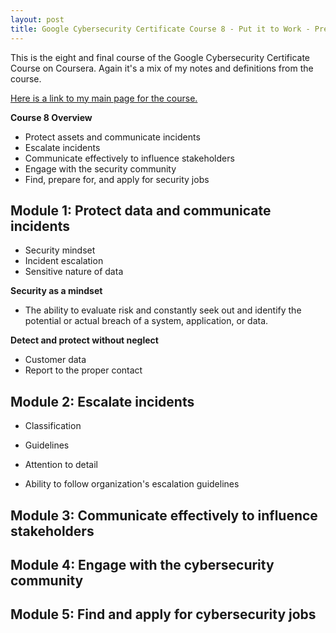 ```yaml
---
layout: post
title: Google Cybersecurity Certificate Course 8 - Put it to Work - Prepare for Cybersecurity Jobs
---
```

This is the eight and final course of the Google Cybersecurity Certificate Course on Coursera. Again it's a mix of my notes and definitions from the course.

[Here is a link to my main page for the course.](https://1dgk.github.io/2024/01/24/gcc-course-index.html)

**Course 8 Overview**
- Protect assets and communicate incidents
- Escalate incidents
- Communicate effectively to influence stakeholders
- Engage with the security community
- Find, prepare for, and apply for security jobs

## Module 1: Protect data and communicate incidents
- Security mindset
- Incident escalation
- Sensitive nature of data

**Security as a mindset**
- The ability to evaluate risk and constantly seek out and identify the potential or actual breach of a system, application, or data.

**Detect and protect without neglect**
- Customer data
- Report to the proper contact

## Module 2: Escalate incidents
- Classification
- Guidelines

- Attention to detail
- Ability to follow organization's escalation guidelines

## Module 3: Communicate effectively to influence stakeholders

## Module 4: Engage with the cybersecurity community

## Module 5: Find and apply for cybersecurity jobs